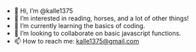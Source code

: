 - 👋 Hi, I’m @kalle1375
- 👀 I’m interested in reading, horses, and a lot of other things!
- 🌱 I’m currently learning the basics of coding.
- 💞️ I’m looking to collaborate on basic javascript functions.
- 📫 How to reach me: kalle1375@gmail.com

<!---
kalle1375/kalle1375 is a ✨ special ✨ repository because its `README.md` (this file) appears on your GitHub profile.
You can click the Preview link to take a look at your changes.
--->
